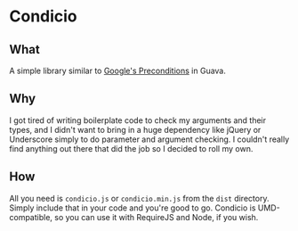 Condicio
========

What
----

A simple library similar to [Google's Preconditions](http://docs.guava-libraries.googlecode.com/git/javadoc/com/google/common/base/Preconditions.html) in Guava.

Why
---

I got tired of writing boilerplate code to check my arguments and their types, and I didn't want to bring in a huge dependency like jQuery or Underscore simply to do parameter and argument checking. I couldn't really find anything out there that did the job so I decided to roll my own.

How
---

All you need is `condicio.js` or `condicio.min.js` from the `dist` directory. Simply include that in your code and you're good to go. Condicio is UMD-compatible, so you can use it with RequireJS and Node, if you wish.

